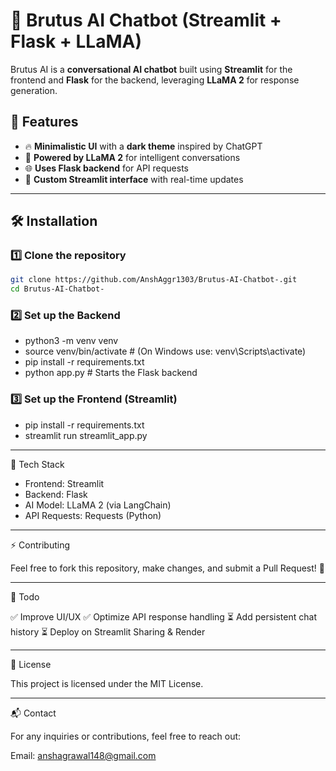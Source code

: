 # 🤖 Brutus AI Chatbot (Streamlit + Flask + LLaMA)

Brutus AI is a **conversational AI chatbot** built using **Streamlit** for the frontend and **Flask** for the backend, leveraging **LLaMA 2** for response generation.

## 🌟 Features
- 🔥 **Minimalistic UI** with a **dark theme** inspired by ChatGPT
- 🚀 **Powered by LLaMA 2** for intelligent conversations
- 🌐 **Uses Flask backend** for API requests
- 🎨 **Custom Streamlit interface** with real-time updates

---

## 🛠 Installation

### **1️⃣ Clone the repository**
```bash
git clone https://github.com/AnshAggr1303/Brutus-AI-Chatbot-.git
cd Brutus-AI-Chatbot-
```
### **2️⃣ Set up the Backend**
 - python3 -m venv venv
 - source venv/bin/activate   # (On Windows use: venv\Scripts\activate)
 - pip install -r requirements.txt
 - python app.py  # Starts the Flask backend

### **3️⃣ Set up the Frontend (Streamlit)**
 - pip install -r requirements.txt
 - streamlit run streamlit_app.py

---

🔧 Tech Stack

 - Frontend: Streamlit
 - Backend: Flask
 - AI Model: LLaMA 2 (via LangChain)
 - API Requests: Requests (Python)

---

⚡ Contributing

Feel free to fork this repository, make changes, and submit a Pull Request! 🚀

---

🎯 Todo

✅ Improve UI/UX
✅ Optimize API response handling
⏳ Add persistent chat history
⏳ Deploy on Streamlit Sharing & Render

---

📜 License

This project is licensed under the MIT License.

---

📬 Contact

For any inquiries or contributions, feel free to reach out:

Email: anshagrawal148@gmail.com
